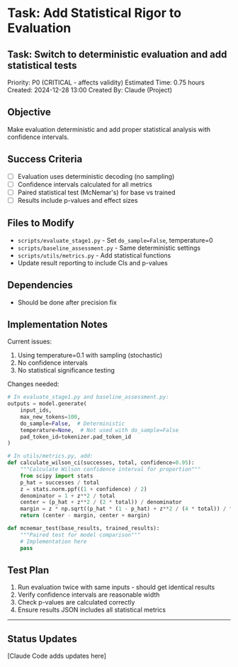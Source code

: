 # Task: Add Statistical Rigor to Evaluation

## Task: Switch to deterministic evaluation and add statistical tests
Priority: P0 (CRITICAL - affects validity)
Estimated Time: 0.75 hours
Created: 2024-12-28 13:00
Created By: Claude (Project)

## Objective
Make evaluation deterministic and add proper statistical analysis with confidence intervals.

## Success Criteria
- [ ] Evaluation uses deterministic decoding (no sampling)
- [ ] Confidence intervals calculated for all metrics
- [ ] Paired statistical test (McNemar's) for base vs trained
- [ ] Results include p-values and effect sizes

## Files to Modify
- `scripts/evaluate_stage1.py` - Set `do_sample=False`, temperature=0
- `scripts/baseline_assessment.py` - Same deterministic settings
- `scripts/utils/metrics.py` - Add statistical functions
- Update result reporting to include CIs and p-values

## Dependencies
- Should be done after precision fix

## Implementation Notes
Current issues:
1. Using temperature=0.1 with sampling (stochastic)
2. No confidence intervals
3. No statistical significance testing

Changes needed:
```python
# In evaluate_stage1.py and baseline_assessment.py:
outputs = model.generate(
    input_ids,
    max_new_tokens=100,
    do_sample=False,  # Deterministic
    temperature=None,  # Not used with do_sample=False
    pad_token_id=tokenizer.pad_token_id
)

# In utils/metrics.py, add:
def calculate_wilson_ci(successes, total, confidence=0.95):
    """Calculate Wilson confidence interval for proportion"""
    from scipy import stats
    p_hat = successes / total
    z = stats.norm.ppf((1 + confidence) / 2)
    denominator = 1 + z**2 / total
    center = (p_hat + z**2 / (2 * total)) / denominator
    margin = z * np.sqrt((p_hat * (1 - p_hat) + z**2 / (4 * total)) / total) / denominator
    return (center - margin, center + margin)

def mcnemar_test(base_results, trained_results):
    """Paired test for model comparison"""
    # Implementation here
    pass
```

## Test Plan
1. Run evaluation twice with same inputs - should get identical results
2. Verify confidence intervals are reasonable width
3. Check p-values are calculated correctly
4. Ensure results JSON includes all statistical metrics

---

## Status Updates
[Claude Code adds updates here]
